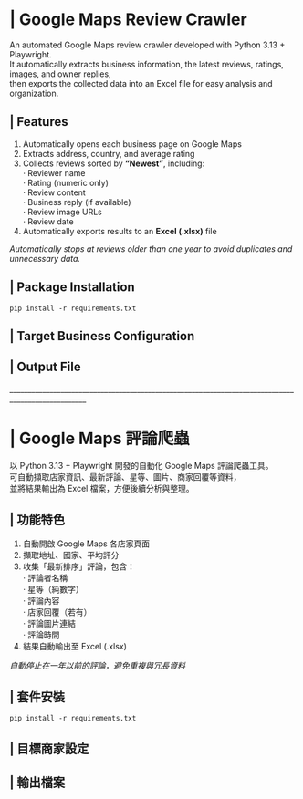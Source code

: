 # | **Google Maps Review Crawler**<br>

An automated Google Maps review crawler developed with Python 3.13 + Playwright.<br>
It automatically extracts business information, the latest reviews, ratings, images, and owner replies,<br>
then exports the collected data into an Excel file for easy analysis and organization.<br>

## | **Features**<br>

1. Automatically opens each business page on Google Maps<br>
2. Extracts address, country, and average rating<br>
3. Collects reviews sorted by **“Newest”**, including:<br>
   · Reviewer name<br>
   · Rating (numeric only)<br>
   · Review content<br>
   · Business reply (if available)<br>
   · Review image URLs<br>
   · Review date<br>
4. Automatically exports results to an **Excel (.xlsx)** file<br>

*Automatically stops at reviews older than one year to avoid duplicates and unnecessary data.*<br>

## | **Package Installation**<br>

`pip install -r requirements.txt`<br>

## | **Target Business Configuration**<br>

## | **Output File**<br>
___________________________________________________________________________________________________<br>
# | **Google Maps 評論爬蟲**<br>

以 Python 3.13 + Playwright 開發的自動化 Google Maps 評論爬蟲工具。<br>
可自動擷取店家資訊、最新評論、星等、圖片、商家回覆等資料，<br>
並將結果輸出為 Excel 檔案，方便後續分析與整理。<br>

## | **功能特色**<br>

1. 自動開啟 Google Maps 各店家頁面<br>
2. 擷取地址、國家、平均評分<br>
3. 收集「最新排序」評論，包含：<br>
  · 評論者名稱<br>
  · 星等（純數字）<br>
  · 評論內容<br>
  · 店家回覆（若有）<br>
  · 評論圖片連結<br>
  · 評論時間<br>
4. 結果自動輸出至 Excel (.xlsx)<br>

*自動停止在一年以前的評論，避免重複與冗長資料*<br>

## | **套件安裝**<br>

`pip install -r requirements.txt`<br>

## | **目標商家設定**<br>

## | **輸出檔案**<br>

